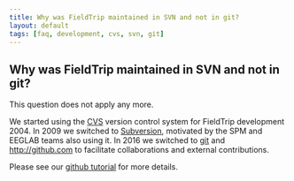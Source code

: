 ```yaml
---
title: Why was FieldTrip maintained in SVN and not in git?
layout: default
tags: [faq, development, cvs, svn, git]
---
```


## Why was FieldTrip maintained in SVN and not in git?

<div class="alert-info">
This question does not apply any more.
</div>

We started using the [CVS](/development/cvs) version control system for FieldTrip development 2004. 
In 2009 we switched to [ Subversion](/development/svn), motivated by the SPM and EEGLAB teams also using it. In 2016 we switched to [git](/development/git) and http://github.com to facilitate collaborations and external contributions. 

Please see our [github tutorial](/development/git) for more details.
